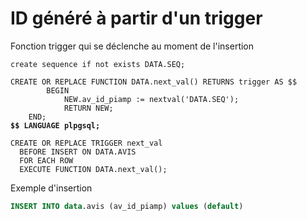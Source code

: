 # ID généré à partir d'un trigger

Fonction trigger qui se déclenche au moment de l'insertion

<pre class="language-sql"><code class="lang-sql">create sequence if not exists DATA.SEQ;

CREATE OR REPLACE FUNCTION DATA.next_val() RETURNS trigger AS $$
        BEGIN
            NEW.av_id_piamp := nextval('DATA.SEQ');
    	    RETURN NEW;
	END;
<strong>$$ LANGUAGE plpgsql;
</strong>
CREATE OR REPLACE TRIGGER next_val
  BEFORE INSERT ON DATA.AVIS
  FOR EACH ROW
  EXECUTE FUNCTION DATA.next_val();
</code></pre>

Exemple d'insertion

```sql
INSERT INTO data.avis (av_id_piamp) values (default)
```
